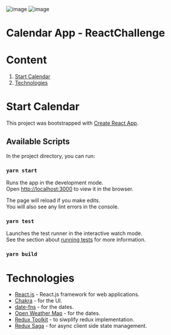 ![image](https://user-images.githubusercontent.com/63655402/132705980-82d3d7ef-fb0e-427a-8e0b-b4ce3139bf41.png)
![image](https://user-images.githubusercontent.com/63655402/132742398-16963572-9743-4447-b788-7218f97bf0db.png)

# Calendar App - ReactChallenge

# Content

1. [Start Calendar](#Getting_Started)
2. [Technologies](#Technologies)

<a name="Getting_Started"></a>

# Start Calendar

This project was bootstrapped with
[Create React App](https://github.com/facebook/create-react-app).

## Available Scripts

In the project directory, you can run:

### `yarn start`

Runs the app in the development mode.<br /> Open
[http://localhost:3000](http://localhost:3000) to view it in the browser.

The page will reload if you make edits.<br /> You will also see any lint errors
in the console.

### `yarn test`

Launches the test runner in the interactive watch mode.<br /> See the section
about
[running tests](https://facebook.github.io/create-react-app/docs/running-tests)
for more information.

### `yarn build`

# Technologies

- [React.js](hhttps://es.reactjs.org/) - React.js framework for web applications.
- [Chakra](https://chakra-ui.com/) - for the UI.
- [date-fns](https://date-fns.org/) - for the dates.
- [Open Weather Map](https://home.openweathermap.org/) - for the dates.
- [Redux Toolkit](https://redux-toolkit.js.org/) - to siwplify redux implementation.
- [Redux Saga](https://redux-saga.js.org/) - for async client side state management.
